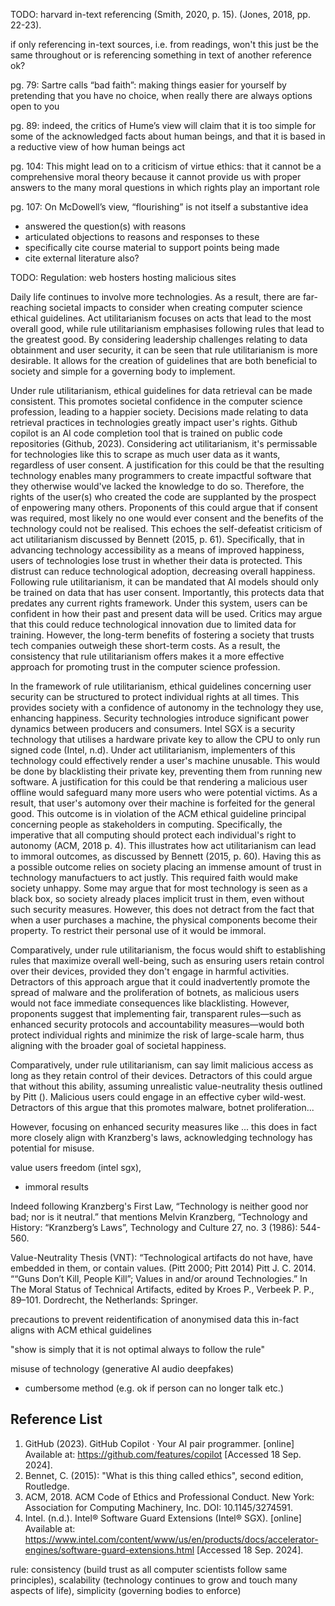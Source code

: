 <!-- SPDX-License-Identifier: zlib-acknowledgement -->
TODO: harvard in-text referencing
(Smith, 2020, p. 15).
(Jones, 2018, pp. 22-23).

if only referencing in-text sources, i.e. from readings, won't this just be the same throughout
or is referencing something in text of another reference ok?

pg. 79:
Sartre calls “bad faith”: making things
easier for yourself by pretending that you have no choice, when really there are
always options open to you 

pg. 89:
indeed, the critics of
Hume’s view will claim that it is too simple for some of the acknowledged facts about
human beings, and that it is based in a reductive view of how human beings act

pg. 104:
This might lead on to a criticism of virtue ethics: that it
cannot be a comprehensive moral theory because it cannot provide us with
proper answers to the many moral questions in which rights play an important
role

pg. 107:
 On McDowell’s view, “flourishing”
is not itself a substantive idea

- answered the question(s) with reasons
- articulated objections to reasons and responses to these
- specifically cite course material to support points being made
- cite external literature also?

TODO: Regulation: web hosters hosting malicious sites

Daily life continues to involve more technologies.
As a result, there are far-reaching societal impacts to consider when creating computer science ethical guidelines. 
Act utilitarianism focuses on acts that lead to the most overall good, 
while rule utilitarianism emphasises following rules that lead to the greatest good.
By considering leadership challenges relating to data obtainment and user security,
it can be seen that rule utilitarianism is more desirable.
It allows for the creation of guidelines that are both beneficial to society and simple for a governing body to implement.

Under rule utilitarianism, ethical guidelines for data retrieval can be made consistent.
This promotes societal confidence in the computer science profession, 
leading to a happier society.
Decisions made relating to data retrieval practices in technologies greatly impact user's rights.
Github copilot is an AI code completion tool that is trained on public code repositories (Github, 2023).
Considering act utilitarianism, it's permissable for technologies like this
to scrape as much user data as it wants, regardless of user consent.
A justification for this could be that the resulting technology enables many programmers to create impactful software that they otherwise would've lacked the knowledge to do so.
Therefore, the rights of the user(s) who created the code
are supplanted by the prospect of enpowering many others. 
Proponents of this could argue that if consent was required, most likely no one would ever consent
and the benefits of the technology could not be realised.
This echoes the self-defeatist criticism of act utilitarianism discussed by Bennett (2015, p. 61).
Specifically, that in advancing technology accessibility as a means of improved happiness,
users of technologies lose trust in whether their data is protected.
This distrust can reduce technological adoption, decreasing overall happiness.
Following rule utilitarianism, it can be mandated that AI models should only be trained on data that has user consent.
Importantly, this protects data that predates any current rights framework.
Under this system, users can be confident in how their past and present data will be used.
Critics may argue that this could reduce technological innovation due to limited data for training. 
However, the long-term benefits of fostering a society that trusts tech companies outweigh these short-term costs.
As a result, the consistency that rule utilitarianism offers makes it a more effective approach for promoting trust in the computer science profession.


In the framework of rule utilitarianism, ethical guidelines concerning user security can be structured to protect individual rights at all times.
This provides society with a confidence of autonomy in the technology they use, enhancing happiness.
Security technologies introduce significant power dynamics between producers and consumers.
Intel SGX is a security technology that utilises a hardware private key to allow the CPU to only run signed code (Intel, n.d).
Under act utilitarianism, implementers of this technology could effectively render a user's machine unusable.
This would be done by blacklisting their private key, preventing them from running new software. 
A justification for this could be that rendering a malicious user offline would safeguard many more users who were potential victims.
As a result, that user's automony over their machine is forfeited for the general good.
This outcome is in violation of the ACM ethical guideline principal concerning people as stakeholders in computing.
Specifically, the imperative that all computing should protect each individual's right to autonomy (ACM, 2018 p. 4).
This illustrates how act utilitarianism can lead to immoral outcomes, as discussed by Bennett (2015, p. 60).
Having this as a possible outcome relies on society placing an immense amount of trust in technology manufactuers to act justly.
This required faith would make society unhappy.
Some may argue that for most technology is seen as a black box, so society already places implicit trust in them, even without such security measures.
However, this does not detract from the fact that when a user purchases a machine, the physical components become their property.
To restrict their personal use of it would be immoral.

Comparatively, under rule utilitarianism, the focus would shift to establishing rules that maximize overall well-being, 
such as ensuring users retain control over their devices, provided they don't engage in harmful activities. 
Detractors of this approach argue that it could inadvertently promote the spread of malware and the proliferation of botnets, 
as malicious users would not face immediate consequences like blacklisting. 
However, proponents suggest that implementing fair, transparent rules—such as enhanced security protocols and accountability measures—would both protect individual rights and minimize the risk of large-scale harm, thus aligning with the broader goal of societal happiness.

Comparatively, under rule utilitarianism, can say limit malicious access as long as they retain control of their devices.
Detractors of this could argue that without this ability, assuming unrealistic value-neutrality thesis outlined by Pitt ().
Malicious users could engage in an effective cyber wild-west.
Detractors of this argue that this promotes malware, botnet proliferation...

However, focusing on enhanced security measures like ...
this does in fact more closely align with Kranzberg's laws, acknowledging technology has potential for misuse.

value users freedom (intel sgx),
 - immoral results

Indeed following Kranzberg's First Law, 
“Technology is neither good nor bad; nor is it neutral.”
that mentions 
Melvin Kranzberg, “Technology and History: “Kranzberg’s Laws”, Technology and Culture 27,
no. 3 (1986): 544-560.

Value-Neutrality Thesis (VNT): “Technological artifacts do not have, have
embedded in them, or contain values. (Pitt 2000; Pitt 2014)
Pitt J. C. 2014. ““Guns Don’t Kill, People Kill”; Values in and/or around Technologies.” In The
Moral Status of Technical Artifacts, edited by Kroes P., Verbeek P. P., 89–101. Dordrecht, the
Netherlands: Springer.



precautions to prevent reidentification of anonymised data
this in-fact aligns with ACM ethical guidelines

"show is simply that it is not optimal always to follow the rule"

misuse of technology (generative AI audio deepfakes)
 - cumbersome method (e.g. ok if person can no longer talk etc.)


## Reference List
1. GitHub (2023). GitHub Copilot · Your AI pair programmer. 
   [online] Available at: https://github.com/features/copilot
   [Accessed 18 Sep. 2024].
2. Bennet, C. (2015): "What is this thing called ethics", second edition, Routledge.
3. ACM, 2018. ACM Code of Ethics and Professional Conduct. New York: Association for Computing Machinery, Inc. DOI: 10.1145/3274591.
4. Intel. (n.d.). Intel® Software Guard Extensions (Intel® SGX). 
   [online] Available at: https://www.intel.com/content/www/us/en/products/docs/accelerator-engines/software-guard-extensions.html
   [Accessed 18 Sep. 2024].

rule:
consistency (build trust as all computer scientists follow same principles),
scalability (technology continues to grow and touch many aspects of life),
simplicity (governing bodies to enforce)
